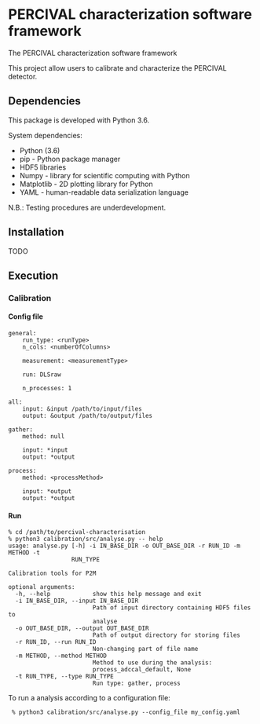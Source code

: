 # PERCIVAL characterization software framework

The PERCIVAL characterization software framework

This project allow users to calibrate and characterize the PERCIVAL detector.

## Dependencies

This package is developed with Python 3.6.

System dependencies:
  * Python (3.6)
  * pip - Python package manager
  * HDF5 libraries 
  * Numpy - library for scientific computing with Python   
  * Matplotlib - 2D plotting library for Python
  * YAML -  human-readable data serialization language 

N.B.: Testing procedures are underdevelopment.  

## Installation

TODO 

## Execution

### Calibration

#### Config file

```
general:
    run_type: <runType>
    n_cols: <numberOfColumns>
 
    measurement: <measurementType>
 
    run: DLSraw
 
    n_processes: 1
 
all:
    input: &input /path/to/input/files
    output: &output /path/to/output/files
 
gather:
    method: null
 
    input: *input
    output: *output
 
process:
    method: <processMethod>
 
    input: *output
    output: *output
```

#### Run

```
% cd /path/to/percival-characterisation
% python3 calibration/src/analyse.py -- help
usage: analyse.py [-h] -i IN_BASE_DIR -o OUT_BASE_DIR -r RUN_ID -m METHOD -t
                  RUN_TYPE
 
Calibration tools for P2M
 
optional arguments:
  -h, --help            show this help message and exit
  -i IN_BASE_DIR, --input IN_BASE_DIR
                        Path of input directory containing HDF5 files to
                        analyse
  -o OUT_BASE_DIR, --output OUT_BASE_DIR
                        Path of output directory for storing files
  -r RUN_ID, --run RUN_ID
                        Non-changing part of file name
  -m METHOD, --method METHOD
                        Method to use during the analysis:
                        process_adccal_default, None
  -t RUN_TYPE, --type RUN_TYPE
                        Run type: gather, process

```

To run a analysis according to a configuration file:

```
 % python3 calibration/src/analyse.py --config_file my_config.yaml
```

